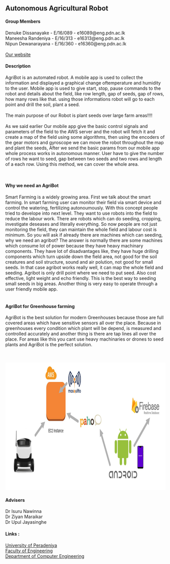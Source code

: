 <!DOCTYPE html>
<html>
<head>
	<h2>Autonomous Agricultural Robot</h2>
</head>
<body>
	<h4>Group Members</h4>
		<div>
			<div>Denuke Dissanayake - E/16/089 - e16089@eng.pdn.ac.lk</div>
			<div>Maneesha Randeniya - E/16/313 - e16313@eng.pdn.ac.lk</div>
			<div>Nipun Dewanarayana - E/16/360 - e16360@eng.pdn.ac.lk</div>
		</div><br>
	<a href="cepdnaclk.github.io/e16-3yp-agribot/">Our website</a>
	<br>
    <h4>Description</h4>
		<p>
			<div>AgriBot is an automated robot. A mobile app is used to collect the information and displayed a graphical change oftemperature and humidity to the user. Mobile app is used to give start, stop, pause commands to the robot and details about the field, like row length, gap of seeds, gap of rows, how many rows like that.
using those informations robot will go to each point and drill the soil, plant a seed.
      </div><br>
			<div>The main purpose of our Robot is plant seeds over large farm areas!!!!</div><br>
      <div>As we said earlier Our mobile app give the basic control signals and parameters of the field to the AWS server and the robot will fetch it and create a map of the field using some algorithms, then using the encoders of the gear motors and gyroscope we can move the robot throughout the map and plant the seeds, After we send the basic params from our mobile app whole process works in autonomous manner. User have to give the number of rows he want to seed, gap between two seeds and two rows and length of a each row. Using this method, we can cover the whole area.
      </div>
		</p>
	<br>
	<h4>Why we need an AgriBot</h4>
	<p>
	<div>
		Smart Farming is a widely growing area. First we talk about the smart farming. In smart farming user can monitor their field via smart
device and control the watering, fertilizing autonoumously. With this concept people tried to develope into next level. They want to use 
robots into the field to reduce the labour work. There are robots which can do seeding, cropping, investigate deseases and literally everything.
So now people are not just monitoring the field, they can maintain the whole field and labour cost is minimum. So you will ask if already 
there are machines which can seeding, why we need an agribot? The answer is normally there are some machines which consume lot of power
because they have heavy machinary components. They have lot of disadvantages like, they have huge drilling components which turn upside down the 
field area, not good for the soil creatures and soil structure, sound and air polution, not good for small seeds. In that case agribot 
works really well, it can map the whole field and seeding. Agribot is only drill point where we need to put seed. Also cost effective,
light weight and echo friendly. This is the best way to seeding small seeds in big areas. Another thing is very easy to operate through 
a user friendly mobile app.
	</div>
	<div><br>
		<h4>AgriBot for Greenhouse farming</h4>
	</div>
	<div>
		AgriBot is the best solution for modern Greenhouses because those are full covered areas which have sensitive sensors all over the place.
Because in greenhouses every condition which plant will be depend, is measured and controlled accurately and another thing is there are tap
lines all over the place. For areas like this you cant use heavy machinaries or drones to seed plants and AgriBot is the perfect solution.
	</div><br>
	</p>
	
   <br><img src="docs/assets/img/diagrams/dig1.jpeg" width="900" height="400" > 
	
   <h4>Advisers</h4>
    	<div> Dr Isuru Nawinna </div>
   	<div> Dr Ziyan Maraikar </div>
    	<div> Dr Upul Jayasinghe </div>
		<h4>Links :</h4>
			<div>
				<div><a href="https://www.pdn.ac.lk/academics/academics.php/ "> University of Peradeniya</a> </div>
				<div><a href="http://eng.pdn.ac.lk/"> Faculty of Engineering</a></div>
        <div><a href="http://www.ce.pdn.ac.lk/"> Department of Computer Engineering </a> </div>
			</div>
	
	
</body>
</html>
